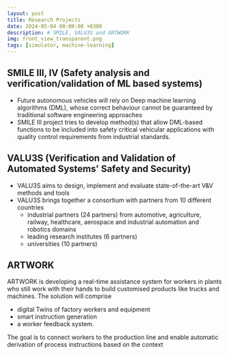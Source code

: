 ```yaml
---
layout: post
title: Research Projects
date: 2024-05-04 00:00:00 +0300
description: # SMILE, VALU3S and ARTWORK​
img: front_view_transparent.png
tags: [simulator, machine-learning]
---
```



## SMILE III, IV (Safety analysis and verification/validation of ML based systems)

- Future autonomous vehicles will rely on Deep machine learning algorithms (DML), whose correct behaviour cannot be guaranteed by traditional software engineering approaches ​
- SMILE III project tries to develop method(s) that allow DML-based functions to be included into safety critical vehicular applications with quality control requirements from industrial standards.​

## VALU3S (Verification and Validation of Automated Systems' Safety and Security​)

- VALU3S aims to design, implement and evaluate state-of-the-art V&V methods and tools​
- VALU3S brings together a consortium with partners from 10 different countries​
    - industrial partners (24 partners) from automotive, agriculture, railway, healthcare, aerospace and industrial automation and robotics domains ​
    - leading research institutes (6 partners) ​
    - universities (10 partners) ​


## ARTWORK​
ARTWORK is developing a real-time assistance system for workers in plants who still work with their hands to build customised products like trucks and machines.​
The solution will comprise ​

- digital Twins of factory workers and equipment​
- smart instruction generation​
- a worker feedback system.​

The goal is to connect workers to the production line and enable automatic derivation of process instructions based on the context​

​